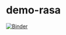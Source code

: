 # demo-rasa
[![Binder](https://mybinder.org/badge_logo.svg)](https://mybinder.org/v2/gh/LetiAug/demo-rasa-trilha-ia/CABE%C3%87A)
